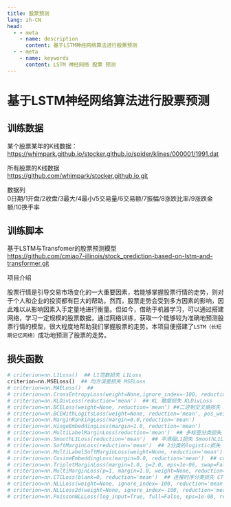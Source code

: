 ```yaml
---
title: 股票预测
lang: zh-CN
head:
  - - meta
    - name: description
      content: 基于LSTM神经网络算法进行股票预测
  - - meta
    - name: keywords
      content: LSTM 神经网络 股票 预测
---
```


<!-- 模向广告 -->
<ins class="adsbygoogle"
     style="display:block"
     data-ad-client="ca-pub-6579111049316949"
     data-ad-slot="8705179855"
     data-ad-format="auto"
     data-full-width-responsive="true"></ins>
<script>
     (adsbygoogle = window.adsbygoogle || []).push({});
</script>


# 基于LSTM神经网络算法进行股票预测


## 训练数据

某个股票某年的K线数据：   
https://whimpark.github.io/stocker.github.io/spider/klines/000001/1991.dat

所有股票的K线数据   
https://github.com/whimpark/stocker.github.io.git

数据列   
0日期/1开盘/2收盘/3最大/4最小/5交易量/6交易额/7振幅/8涨跌比率/9涨跌金额/10换手率


## 训练脚本

基于LSTM与Transfomer的股票预测模型  
https://github.com/cmiao7-illinois/stock_prediction-based-on-lstm-and-transformer.git

项目介绍  

股票行情是引导交易市场变化的一大重要因素，若能够掌握股票行情的走势，则对于个人和企业的投资都有巨大的帮助。然而，股票走势会受到多方因素的影响，因此难以从影响因素入手定量地进行衡量。但如今，借助于机器学习，可以通过搭建网络，学习一定规模的股票数据，通过网络训练，获取一个能够较为准确地预测股票行情的模型，很大程度地帮助我们掌握股票的走势。本项目便搭建了`LSTM（长短期记忆网络）`成功地预测了股票的走势。


## 损失函数

```python
# criterion=nn.L1Loss()  ## L1范数损失 L1Loss
criterion=nn.MSELoss()  ## 均方误差损失 MSELoss
# criterion=nn.MAELoss()  ##  
# criterion=nn.CrossEntropyLoss(weight=None,ignore_index=-100, reduction='mean')  ## 交叉熵损失 CrossEntropyLoss
# criterion=nn.KLDivLoss(reduction='mean')  ## KL 散度损失 KLDivLoss
# criterion=nn.BCELoss(weight=None, reduction='mean') ##二进制交叉熵损失 BCELoss
# criterion=nn.BCEWithLogitsLoss(weight=None, reduction='mean', pos_weight=None)  ## BCEWithLogitsLoss
# criterion=nn.MarginRankingLoss(margin=0.0,reduction='mean')
# criterion=nn.HingeEmbeddingLoss(margin=1.0, reduction='mean')
# criterion=nn.MultiLabelMarginLoss(reduction='mean')  ## 多标签分类损失 MultiLabelMarginLoss
# criterion=nn.SmoothL1Loss(reduction='mean')  ## 平滑版L1损失 SmoothL1Loss 
# criterion=nn.SoftMarginLoss(reduction='mean')  ## 2分类的logistic损失 SoftMarginLoss
# criterion=nn.MultiLabelSoftMarginLoss(weight=None, reduction='mean') ## 多标签 one-versus-all 损失 MultiLabelSoftMarginLoss
# criterion=nn.CosineEmbeddingLoss(margin=0.0, reduction='mean')  ## cosine 损失 CosineEmbeddingLoss
# criterion=nn.TripletMarginLoss(margin=1.0, p=2.0, eps=1e-06, swap=False, reduction='mean') ## 三元组损失 TripletMarginLoss
# criterion=nn.MultiMarginLoss(p=1, margin=1.0, weight=None, reduction='mean') ## 多类别分类的hinge损失 MultiMarginLoss
# criterion=nn.CTCLoss(blank=0, reduction='mean')  ## 连接时序分类损失 CTCLoss
# criterion=nn.NLLLoss(weight=None, ignore_index=-100, reduction='mean')  ## 负对数似然损失 NLLLoss 
# criterion=nn.NLLLoss2d(weight=None, ignore_index=-100, reduction='mean') ## 对于图片输入的负对数似然损失. 它计算每个像素的负对数似然损失.
# criterion=nn.PoissonNLLLoss(log_input=True, full=False, eps=1e-08, reduction='mean')  ## 目标值为泊松分布的负对数似然损失
```












